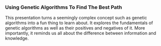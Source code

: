 ### Using Genetic Algorithms To Find The Best Path

This presentation turns a seemingly complex concept such as genetic
algorithms into a fun thing to learn about. It explores the fundamentals
of genetic algorithms as well as their positives and negatives of it. More
importantly, it reminds us all about the difference between information
and knowledge.
